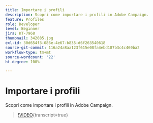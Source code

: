 ```yaml
---
title: Importare i profili
description: Scopri come importare i profili in Adobe Campaign.
feature: Profiles
role: Developer
level: Beginner
jira: KT-7968
thumbnail: 342085.jpg
exl-id: 30d654f3-086e-4e67-b835-d6f263540618
source-git-commit: 116a24a8aa123f615e08fa4ebd187b3c4c460ba2
workflow-type: tm+mt
source-wordcount: '22'
ht-degree: 100%

---
```


# Importare i profili

Scopri come importare i profili in Adobe Campaign.

>[!VIDEO](https://video.tv.adobe.com/v/342085?quality=12&learn=on){transcript=true}
